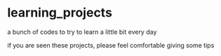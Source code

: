 # learning_projects

a bunch of codes to try to learn a little bit every day

if you are seen these projects, please feel comfortable giving some tips
